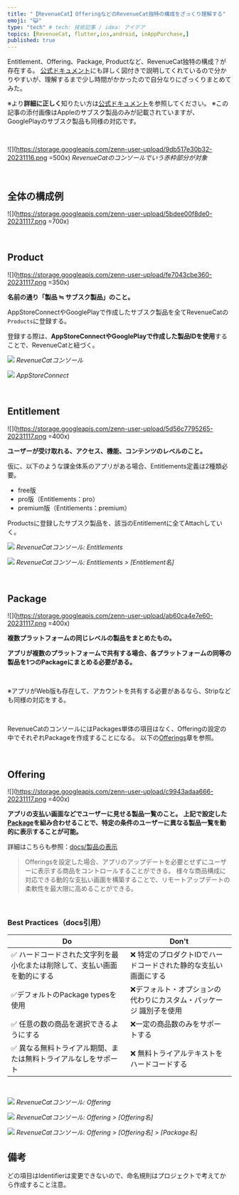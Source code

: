 ```yaml
---
title: "【RevenueCat】OfferingなどのRevenueCat独特の構成をざっくり理解する"
emoji: "😺"
type: "tech" # tech: 技術記事 / idea: アイデア
topics: [RevenueCat, flutter,ios,android, inAppPurchase,]
published: true
---
```

Entitlement、Offering、Package, Productなど、RevenueCat独特の構成？が存在する。
[公式ドキュメント](https://www.revenuecat.com/docs/entitlements)にも詳しく図付きで説明してくれているので分かりやすいが、理解するまで少し時間がかかったので自分なりにざっくりまとめてみた。

※より**詳細に正しく**知りたい方は[公式ドキュメント](https://www.revenuecat.com/docs/entitlements)を参照してください。
※この記事の添付画像はAppleのサブスク製品のみが記載されていますが、GooglePlayのサブスク製品も同様の対応です。

<br>

![](https://storage.googleapis.com/zenn-user-upload/9db517e30b32-20231116.png =500x)
*RevenueCatのコンソールでいう赤枠部分が対象*

<br>

## 全体の構成例
![](https://storage.googleapis.com/zenn-user-upload/5bdee00f8de0-20231117.png =700x)

<br>

## Product
![](https://storage.googleapis.com/zenn-user-upload/fe7043cbe360-20231117.png =350x)

**名前の通り「製品 ≒ サブスク製品」のこと。**

AppStoreConnectやGooglePlayで作成したサブスク製品を全てRevenueCatの`Products`に登録する。

登録する際は、**AppStoreConnectやGooglePlayで作成した製品IDを使用**することで、RevenueCatと紐づく。


![](https://storage.googleapis.com/zenn-user-upload/32c9c492b542-20231117.png)
*RevenueCatコンソール*
 
![](https://storage.googleapis.com/zenn-user-upload/e3e4ef949ef2-20231116.png)
*AppStoreConnect*



<br>

## Entitlement
![](https://storage.googleapis.com/zenn-user-upload/5d56c7795265-20231117.png =400x)

**ユーザーが受け取れる、アクセス、機能、コンテンツのレベルのこと。**


仮に、以下のような課金体系のアプリがある場合、Entitlements定義は2種類必要。
- free版
- pro版（Entitlements：pro）
- premium版（Entitlements：premium）

Productsに登録したサブスク製品を、該当のEntitlementに全てAttachしていく。

![](https://storage.googleapis.com/zenn-user-upload/22c3ac04a584-20231117.png)
*RevenueCatコンソール: Entitlements*

![](https://storage.googleapis.com/zenn-user-upload/32aa19489e4c-20231117.png)
*RevenueCatコンソール: Entitlements > [Entitlement名]*


<br>

## Package
![](https://storage.googleapis.com/zenn-user-upload/ab60ca4e7e60-20231117.png =400x)

**複数プラットフォームの同じレベルの製品をまとめたもの。**

**アプリが複数のプラットフォームで共有する場合、各プラットフォームの同等の製品を1つのPackageにまとめる必要がある。**

<br>

※アプリがWeb版も存在して、アカウントを共有する必要があるなら、Stripなども同様の対応をする。

<br>

RevenueCatのコンソールにはPackages単体の項目はなく、Offeringの設定の中でそれぞれPackageを作成することになる。
以下の[Offerings](#offering)章を参照。


<br>

## Offering
![](https://storage.googleapis.com/zenn-user-upload/c9943adaa666-20231117.png =400x)

**アプリの支払い画面などでユーザーに見せる製品一覧のこと。**
**上記で設定した[Package](#package)を組み合わせることで、特定の条件のユーザーに異なる製品一覧を動的に表示することが可能。**

詳細はこちらも参照：[docs/製品の表示](https://www.revenuecat.com/docs/displaying-products)
> Offeringsを設定した場合、アプリのアップデートを必要とせずにユーザーに表示する商品をコントロールすることができる。
> 様々な商品構成に対応できる動的な支払い画面を構築することで、リモートアップデートの柔軟性を最大限に高めることができる。

<br>

### Best Practices（docs引用）
| Do                                                                       | Don't                                                              |
| ------------------------------------------------------------------------ | ------------------------------------------------------------------ |
| ✅ ハードコードされた文字列を最小化または削除して、支払い画面を動的にする | ❌ 特定のプロダクトIDでハードコードされた静的な支払い画面にする     |
| ✅デフォルトのPackage typesを使用                                         | ❌デフォルト・オプションの代わりにカスタム・パッケージ 識別子を使用 |
| ✅ 任意の数の商品を選択できるようにする                                   | ❌一定の商品数のみをサポートする                                    |
| ✅ 異なる無料トライアル期間、または無料トライアルなしをサポート           | ❌ 無料トライアルテキストをハードコードする                         |

<br>

![](https://storage.googleapis.com/zenn-user-upload/c84dcb41e2c4-20231117.png)
*RevenueCatコンソール: Offering*

![](https://storage.googleapis.com/zenn-user-upload/f351c7814279-20231117.png)
*RevenueCatコンソール: Offering > [Offering名]*

![](https://storage.googleapis.com/zenn-user-upload/1ee701d4d715-20231117.png)
*RevenueCatコンソール: Offering > [Offering名] > [Package名]*


## 備考
どの項目はIdentifierは変更できないので、命名規則はプロジェクトで考えてから作成すること注意。